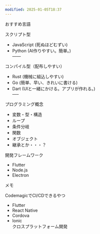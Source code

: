 ```yaml
---
modified: 2025-01-05T18:37
---
```

おすすめ言語

スクリプト型

- JavaScript (死ぬほどむずい)  
- Python (AI作りやすい。簡単。)  
——  

コンパイル型（配布しやすい）

- Rust (機械に組込しやすい)  
- Go (簡単、早い、きれいに書ける)  
- Dart (UIと一緒にかける。アプリが作れる。)  
—–  

プログラミング概念

- 変数・型・構造  
- ループ  
- 条件分岐  
- 関数  
- オブジェクト  
- 継承とか・・・？  

開発フレームワーク

- Flutter  
- Node.js  
- Electron  

メモ

CodemagicでCI/CDできるやつ

- Flutter  
- React Native  
- Cordova  
- Ionic  
クロスプラットフォーム開発
